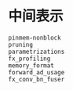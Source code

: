 # 中间表示

```{toctree}
pinmem-nonblock
pruning
parametrizations
fx_profiling
memory_format
forward_ad_usage
fx_conv_bn_fuser
```
